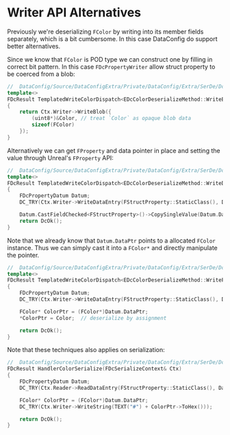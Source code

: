 # Writer API Alternatives

Previously we're deserializing `FColor` by writing into its member fields separately, which is a bit cumbersome. In this case DataConfig do support better alternatives.

Since we know that `FColor` is POD type we can construct one by filling in correct bit pattern. In this case `FDcPropertyWriter` allow struct property to be coerced from a blob:

```c++
//  DataConfig/Source/DataConfigExtra/Private/DataConfig/Extra/SerDe/DcSerDeColor.cpp
template<>
FDcResult TemplatedWriteColorDispatch<EDcColorDeserializeMethod::WriteBlob>(const FColor& Color, FDcDeserializeContext& Ctx)
{
    return Ctx.Writer->WriteBlob({
        (uint8*)&Color, // treat `Color` as opaque blob data
        sizeof(FColor)
    });
}
```

Alternatively we can get `FProperty` and data pointer in place and setting the value through Unreal's `FProperty` API:

```c++
//  DataConfig/Source/DataConfigExtra/Private/DataConfig/Extra/SerDe/DcSerDeColor.cpp
template<>
FDcResult TemplatedWriteColorDispatch<EDcColorDeserializeMethod::WriteDataEntry>(const FColor& Color, FDcDeserializeContext& Ctx)
{
    FDcPropertyDatum Datum;
    DC_TRY(Ctx.Writer->WriteDataEntry(FStructProperty::StaticClass(), Datum));

    Datum.CastFieldChecked<FStructProperty>()->CopySingleValue(Datum.DataPtr, &Color);
    return DcOk();
}
```

Note that we already know that `Datum.DataPtr` points to a allocated `FColor` instance. Thus we can simply cast it into a `FColor*` and directly manipulate the pointer.

```c++
//  DataConfig/Source/DataConfigExtra/Private/DataConfig/Extra/SerDe/DcSerDeColor.cpp
template<>
FDcResult TemplatedWriteColorDispatch<EDcColorDeserializeMethod::WritePointer>(const FColor& Color, FDcDeserializeContext& Ctx)
{
    FDcPropertyDatum Datum;
    DC_TRY(Ctx.Writer->WriteDataEntry(FStructProperty::StaticClass(), Datum));

    FColor* ColorPtr = (FColor*)Datum.DataPtr;
    *ColorPtr = Color;  // deserialize by assignment

    return DcOk();
}
```
Note that these techniques also applies on serialization:

```c++
//  DataConfig/Source/DataConfigExtra/Private/DataConfig/Extra/SerDe/DcSerDeColor.cpp
FDcResult HandlerColorSerialize(FDcSerializeContext& Ctx)
{
    FDcPropertyDatum Datum;
    DC_TRY(Ctx.Reader->ReadDataEntry(FStructProperty::StaticClass(), Datum));

    FColor* ColorPtr = (FColor*)Datum.DataPtr;
    DC_TRY(Ctx.Writer->WriteString(TEXT("#") + ColorPtr->ToHex()));

    return DcOk();
}
```
